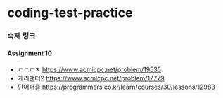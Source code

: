 # coding-test-practice

### 숙제 링크 <br>


#### Assignment 10
  - ㄷㄷㄷㅈ https://www.acmicpc.net/problem/19535
  - 게리맨더2 https://www.acmicpc.net/problem/17779
  - 단어퍼즐 https://programmers.co.kr/learn/courses/30/lessons/12983

